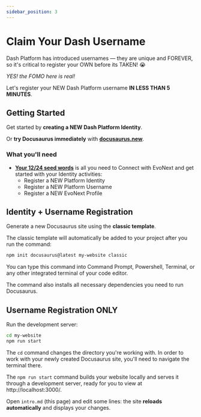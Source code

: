 ```yaml
---
sidebar_position: 3
---
```


# Claim Your Dash Username

Dash Platform has introduced usernames — they are unique and FOREVER, so it's critical to register your OWN before its TAKEN! 😭

_YES! the FOMO here is real!_

Let's register your NEW Dash Platform username **IN LESS THAN 5 MINUTES**.


## Getting Started

Get started by **creating a NEW Dash Platform Identity**.

Or **try Docusaurus immediately** with **[docusaurus.new](https://docusaurus.new)**.

### What you'll need

- [__Your 12/24 seed words__](https://www.coinbase.com/learn/wallet/what-is-a-seed-phrase) is all you need to Connect with EvoNext and get started with your Identity activities:
  - Register a NEW Platform Identity
  - Register a NEW Platform Username
  - Register a NEW EvoNext Profile


## Identity + Username Registration

Generate a new Docusaurus site using the **classic template**.

The classic template will automatically be added to your project after you run the command:

```bash
npm init docusaurus@latest my-website classic
```

You can type this command into Command Prompt, Powershell, Terminal, or any other integrated terminal of your code editor.

The command also installs all necessary dependencies you need to run Docusaurus.


## Username Registration ONLY

Run the development server:

```bash
cd my-website
npm run start
```

The `cd` command changes the directory you're working with. In order to work with your newly created Docusaurus site, you'll need to navigate the terminal there.

The `npm run start` command builds your website locally and serves it through a development server, ready for you to view at http://localhost:3000/.

Open `intro.md` (this page) and edit some lines: the site **reloads automatically** and displays your changes.
